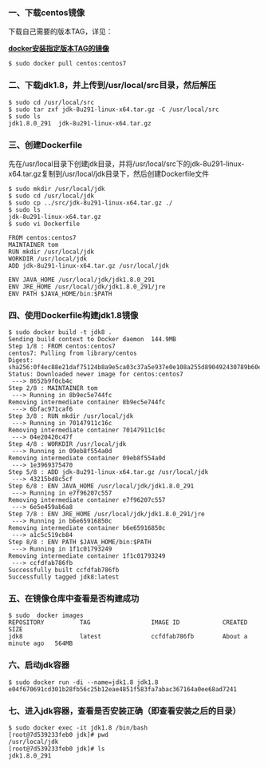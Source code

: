 ### 一、下载centos镜像

下载自己需要的版本TAG，详见：

**[docker安装指定版本TAG的镜像](https://www.cnblogs.com/ztone/articles/10557486.html)**

```shell
$ sudo docker pull centos:centos7
```

### 二、下载jdk1.8，并上传到/usr/local/src目录，然后解压

```shell
$ sudo cd /usr/local/src
$ sudo tar zxf jdk-8u291-linux-x64.tar.gz -C /usr/local/src
$ sudo ls
jdk1.8.0_291  jdk-8u291-linux-x64.tar.gz
```

### 三、创建Dockerfile

先在/usr/local目录下创建jdk目录，并将/usr/local/src下的jdk-8u291-linux-x64.tar.gz复制到/usr/local/jdk目录下，然后创建Dockerfile文件

```shell
$ sudo mkdir /usr/local/jdk
$ sudo cd /usr/local/jdk
$ sudo cp ../src/jdk-8u291-linux-x64.tar.gz ./
$ sudo ls
jdk-8u291-linux-x64.tar.gz
$ sudo vi Dockerfile

FROM centos:centos7
MAINTAINER tom
RUN mkdir /usr/local/jdk
WORKDIR /usr/local/jdk
ADD jdk-8u291-linux-x64.tar.gz /usr/local/jdk

ENV JAVA_HOME /usr/local/jdk/jdk1.8.0_291
ENV JRE_HOME /usr/local/jdk/jdk1.8.0_291/jre
ENV PATH $JAVA_HOME/bin:$PATH
```

### 四、使用Dockerfile构建jdk1.8镜像

```shell
$ sudo docker build -t jdk8 .
Sending build context to Docker daemon  144.9MB
Step 1/8 : FROM centos:centos7
centos7: Pulling from library/centos
Digest: sha256:0f4ec88e21daf75124b8a9e5ca03c37a5e937e0e108a255d890492430789b60e
Status: Downloaded newer image for centos:centos7
 ---> 8652b9f0cb4c
Step 2/8 : MAINTAINER tom
 ---> Running in 8b9ec5e744fc
Removing intermediate container 8b9ec5e744fc
 ---> 6bfac971caf6
Step 3/8 : RUN mkdir /usr/local/jdk
 ---> Running in 70147911c16c
Removing intermediate container 70147911c16c
 ---> 04e20420c47f
Step 4/8 : WORKDIR /usr/local/jdk
 ---> Running in 09eb8f554a0d
Removing intermediate container 09eb8f554a0d
 ---> 1e3969375470
Step 5/8 : ADD jdk-8u291-linux-x64.tar.gz /usr/local/jdk
 ---> 43215bd8c5cf
Step 6/8 : ENV JAVA_HOME /usr/local/jdk/jdk1.8.0_291
 ---> Running in e7f96207c557
Removing intermediate container e7f96207c557
 ---> 6e5e459ab6a8
Step 7/8 : ENV JRE_HOME /usr/local/jdk/jdk1.8.0_291/jre
 ---> Running in b6e65916850c
Removing intermediate container b6e65916850c
 ---> a1c5c519cb84
Step 8/8 : ENV PATH $JAVA_HOME/bin:$PATH
 ---> Running in 1f1c01793249
Removing intermediate container 1f1c01793249
 ---> ccfdfab786fb
Successfully built ccfdfab786fb
Successfully tagged jdk8:latest
```

### 五、在镜像仓库中查看是否构建成功

```
$ sudo  docker images
REPOSITORY          TAG                 IMAGE ID            CREATED              SIZE
jdk8                latest              ccfdfab786fb        About a minute ago   564MB
```

### 六、启动jdk容器

```shell
$ sudo docker run -di --name=jdk1.8 jdk1.8
e04f670691cd301b28fb56c25b12eae4851f583fa7abac367164a0ee68ad7241
```

### 七、进入jdk容器，查看是否安装正确（即查看安装之后的目录）

```shell
$ sudo docker exec -it jdk1.8 /bin/bash
[root@7d539233feb0 jdk]# pwd
/usr/local/jdk
[root@7d539233feb0 jdk]# ls
jdk1.8.0_291
```